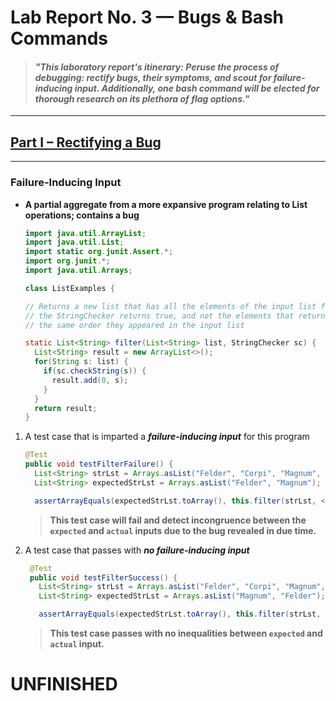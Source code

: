 # Lab Report No. 3 &mdash; Bugs & Bash Commands

> #### *"This laboratory report's itinerary: Peruse the process of debugging: rectify bugs, their symptoms, and scout for failure-inducing input. Additionally, one bash command will be elected for thorough research on its plethora of flag options."*

----

## <ins>Part I &ndash; Rectifying a Bug</ins>

----

### Failure-Inducing Input

- **A partial aggregate from a more expansive program relating to List operations; contains a bug**

  ```java
  import java.util.ArrayList;
  import java.util.List;
  import static org.junit.Assert.*;
  import org.junit.*;
  import java.util.Arrays;
  
  class ListExamples {

  // Returns a new list that has all the elements of the input list for which
  // the StringChecker returns true, and not the elements that return false, in
  // the same order they appeared in the input list
  
  static List<String> filter(List<String> list, StringChecker sc) {
    List<String> result = new ArrayList<>();
    for(String s: list) {
      if(sc.checkString(s)) {
        result.add(0, s);
      }
    }
    return result;
  }
  ```

1. A test case that is imparted a ***failure-inducing input*** for this program

    ```java
    @Test
    public void testFilterFailure() {
      List<String> strLst = Arrays.asList("Felder", "Corpi", "Magnum", "Delegate");
      List<String> expectedStrLst = Arrays.asList("Felder", "Magnum");

      assertArrayEquals(expectedStrLst.toArray(), this.filter(strLst, <StringChecker Object...>).toArray());
    ```
     > **This test case will fail and detect incongruence between the `expected` and `actual` inputs due to the bug revealed in due time.**
     
2. A test case that passes with ***no failure-inducing input***

   ```java
    @Test
    public void testFilterSuccess() {
      List<String> strLst = Arrays.asList("Felder", "Corpi", "Magnum", "Delegate");
      List<String> expectedStrLst = Arrays.asList("Magnum", "Felder");

      assertArrayEquals(expectedStrLst.toArray(), this.filter(strLst, <StringChecker Object...>).toArray());
   ```
   > **This test case passes with no inequalities between `expected` and `actual` input.**

# UNFINISHED
      




